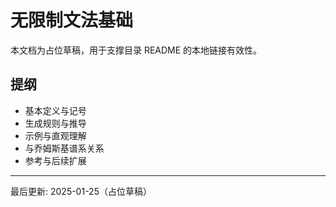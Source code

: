 # 无限制文法基础

本文档为占位草稿，用于支撑目录 README 的本地链接有效性。

## 提纲

- 基本定义与记号
- 生成规则与推导
- 示例与直观理解
- 与乔姆斯基谱系关系
- 参考与后续扩展

---
最后更新: 2025-01-25（占位草稿）
